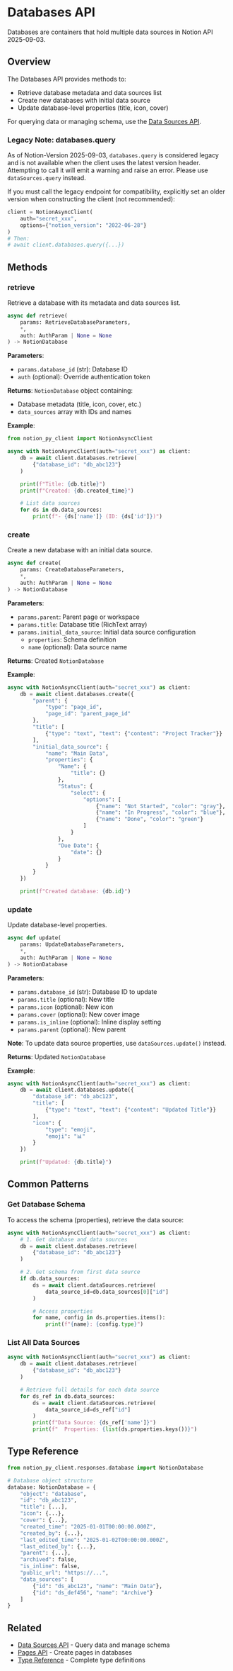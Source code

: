 # Databases API

Databases are containers that hold multiple data sources in Notion API 2025-09-03.

## Overview

The Databases API provides methods to:

- Retrieve database metadata and data sources list
- Create new databases with initial data source
- Update database-level properties (title, icon, cover)

For querying data or managing schema, use the [Data Sources API](datasources.md).

### Legacy Note: databases.query

As of Notion-Version 2025-09-03, `databases.query` is considered legacy and is not
available when the client uses the latest version header. Attempting to call it
will emit a warning and raise an error. Please use `dataSources.query` instead.

If you must call the legacy endpoint for compatibility, explicitly set an older
version when constructing the client (not recommended):

```python
client = NotionAsyncClient(
    auth="secret_xxx",
    options={"notion_version": "2022-06-28"}
)
# Then:
# await client.databases.query({...})
```

## Methods

### retrieve

Retrieve a database with its metadata and data sources list.

```python
async def retrieve(
    params: RetrieveDatabaseParameters,
    *,
    auth: AuthParam | None = None
) -> NotionDatabase
```

**Parameters**:

- `params.database_id` (str): Database ID
- `auth` (optional): Override authentication token

**Returns**: `NotionDatabase` object containing:

- Database metadata (title, icon, cover, etc.)
- `data_sources` array with IDs and names

**Example**:

```python
from notion_py_client import NotionAsyncClient

async with NotionAsyncClient(auth="secret_xxx") as client:
    db = await client.databases.retrieve(
        {"database_id": "db_abc123"}
    )

    print(f"Title: {db.title}")
    print(f"Created: {db.created_time}")

    # List data sources
    for ds in db.data_sources:
        print(f"- {ds['name']} (ID: {ds['id']})")
```

### create

Create a new database with an initial data source.

```python
async def create(
    params: CreateDatabaseParameters,
    *,
    auth: AuthParam | None = None
) -> NotionDatabase
```

**Parameters**:

- `params.parent`: Parent page or workspace
- `params.title`: Database title (RichText array)
- `params.initial_data_source`: Initial data source configuration
  - `properties`: Schema definition
  - `name` (optional): Data source name

**Returns**: Created `NotionDatabase`

**Example**:

```python
async with NotionAsyncClient(auth="secret_xxx") as client:
    db = await client.databases.create({
        "parent": {
            "type": "page_id",
            "page_id": "parent_page_id"
        },
        "title": [
            {"type": "text", "text": {"content": "Project Tracker"}}
        ],
        "initial_data_source": {
            "name": "Main Data",
            "properties": {
                "Name": {
                    "title": {}
                },
                "Status": {
                    "select": {
                        "options": [
                            {"name": "Not Started", "color": "gray"},
                            {"name": "In Progress", "color": "blue"},
                            {"name": "Done", "color": "green"}
                        ]
                    }
                },
                "Due Date": {
                    "date": {}
                }
            }
        }
    })

    print(f"Created database: {db.id}")
```

### update

Update database-level properties.

```python
async def update(
    params: UpdateDatabaseParameters,
    *,
    auth: AuthParam | None = None
) -> NotionDatabase
```

**Parameters**:

- `params.database_id` (str): Database ID to update
- `params.title` (optional): New title
- `params.icon` (optional): New icon
- `params.cover` (optional): New cover image
- `params.is_inline` (optional): Inline display setting
- `params.parent` (optional): New parent

**Note**: To update data source properties, use `dataSources.update()` instead.

**Returns**: Updated `NotionDatabase`

**Example**:

```python
async with NotionAsyncClient(auth="secret_xxx") as client:
    db = await client.databases.update({
        "database_id": "db_abc123",
        "title": [
            {"type": "text", "text": {"content": "Updated Title"}}
        ],
        "icon": {
            "type": "emoji",
            "emoji": "📊"
        }
    })

    print(f"Updated: {db.title}")
```

## Common Patterns

### Get Database Schema

To access the schema (properties), retrieve the data source:

```python
async with NotionAsyncClient(auth="secret_xxx") as client:
    # 1. Get database and data sources
    db = await client.databases.retrieve(
        {"database_id": "db_abc123"}
    )

    # 2. Get schema from first data source
    if db.data_sources:
        ds = await client.dataSources.retrieve(
            data_source_id=db.data_sources[0]["id"]
        )

        # Access properties
        for name, config in ds.properties.items():
            print(f"{name}: {config.type}")
```

### List All Data Sources

```python
async with NotionAsyncClient(auth="secret_xxx") as client:
    db = await client.databases.retrieve(
        {"database_id": "db_abc123"}
    )

    # Retrieve full details for each data source
    for ds_ref in db.data_sources:
        ds = await client.dataSources.retrieve(
            data_source_id=ds_ref["id"]
        )
        print(f"Data Source: {ds_ref['name']}")
        print(f"  Properties: {list(ds.properties.keys())}")
```

## Type Reference

```python
from notion_py_client.responses.database import NotionDatabase

# Database object structure
database: NotionDatabase = {
    "object": "database",
    "id": "db_abc123",
    "title": [...],
    "icon": {...},
    "cover": {...},
    "created_time": "2025-01-01T00:00:00.000Z",
    "created_by": {...},
    "last_edited_time": "2025-01-02T00:00:00.000Z",
    "last_edited_by": {...},
    "parent": {...},
    "archived": false,
    "is_inline": false,
    "public_url": "https://...",
    "data_sources": [
        {"id": "ds_abc123", "name": "Main Data"},
        {"id": "ds_def456", "name": "Archive"}
    ]
}
```

## Related

- [Data Sources API](datasources.md) - Query data and manage schema
- [Pages API](pages.md) - Create pages in databases
- [Type Reference](../types/index.md) - Complete type definitions
